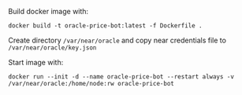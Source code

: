 Build docker image with:

`docker build -t oracle-price-bot:latest -f Dockerfile .`

Create directory `/var/near/oracle` and copy near credentials file to `/var/near/oracle/key.json`

Start image with:

`docker run --init -d --name oracle-price-bot --restart always -v /var/near/oracle:/home/node:rw oracle-price-bot`

